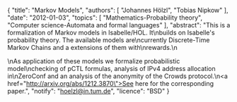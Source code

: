 {
    "title": "Markov Models",
    "authors": [
        "Johannes Hölzl",
        "Tobias Nipkow"
    ],
    "date": "2012-01-03",
    "topics": [
        "Mathematics-Probability theory",
        "Computer science-Automata and formal languages"
    ],
    "abstract": "This is a formalization of Markov models in Isabelle/HOL. It\nbuilds on Isabelle's probability theory. The available models are\ncurrently Discrete-Time Markov Chains and a extensions of them with\nrewards.\n<p>\nAs application of these models we formalize probabilistic model\nchecking of pCTL formulas, analysis of IPv4 address allocation in\nZeroConf and an analysis of the anonymity of the Crowds protocol.\n<a href=\"http://arxiv.org/abs/1212.3870\">See here for the corresponding paper.</a>",
    "notify": "hoelzl@in.tum.de",
    "licence": "BSD"
}